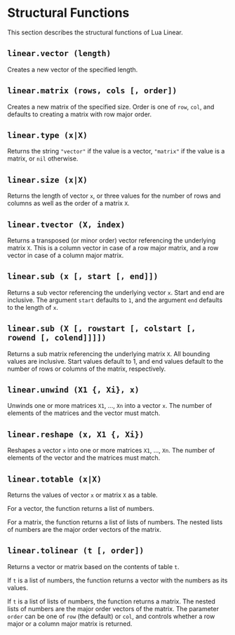 # Structural Functions

This section describes the structural functions of Lua Linear.


## `linear.vector (length)`

Creates a new vector of the specified length.


## `linear.matrix (rows, cols [, order])`

Creates a new matrix of the specified size. Order is one of `row`, `col`, and defaults to
creating a matrix with row major order.


## `linear.type (x|X)`

Returns the string `"vector"` if the value is a vector, `"matrix"` if the value is a matrix, or
`nil` otherwise.


## `linear.size (x|X)`

Returns the length of vector `x`, or three values for the number of rows and columns as well as
the order of a matrix `X`.


## `linear.tvector (X, index)`

Returns a transposed (or minor order) vector referencing the underlying matrix `X`. This is a
column vector in case of a row major matrix, and a row vector in case of a column major matrix.


## `linear.sub (x [, start [, end]])`

Returns a sub vector referencing the underlying vector `x`. Start and end are inclusive. The
argument `start` defaults to `1`, and the argument `end` defaults to the length of `x`.


## `linear.sub (X [, rowstart [, colstart [, rowend [, colend]]]])`

Returns a sub matrix referencing the underlying matrix `X`. All bounding values are inclusive.
Start values default to 1, and end values default to the number of rows or columns of the matrix,
respectively.


## `linear.unwind (X1 {, Xi}, x)`

Unwinds one or more matrices `X1`, ..., `Xn` into a vector `x`. The number of elements of the
matrices and the vector must match.


## `linear.reshape (x, X1 {, Xi})`

Reshapes a vector `x` into one or more matrices `X1`, ..., `Xn`. The number of elements of the
vector and the matrices must match.


## `linear.totable (x|X)`

Returns the values of vector `x` or matrix `X` as a table.

For a vector, the function returns a list of numbers.

For a matrix, the function returns a list of lists of numbers. The nested lists of numbers are
the major order vectors of the matrix.


## `linear.tolinear (t [, order])`

Returns a vector or matrix based on the contents of table `t`.

If `t` is a list of numbers, the function returns a vector with the numbers as its values.

If `t` is a list of lists of numbers, the function returns a matrix. The nested lists of
numbers are the major order vectors of the matrix. The parameter `order` can be one of `row`
(the default) or `col`, and controls whether a row major or a column major matrix is returned.
